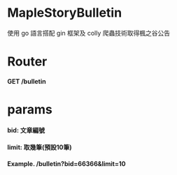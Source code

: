# MapleStoryBulletin
使用 go 語言搭配 gin 框架及 colly 爬蟲技術取得楓之谷公告

# Router
#### GET /bulletin
# params
#### bid: 文章編號
#### limit: 取幾筆(預設10筆)
#### Example. /bulletin?bid=66366&limit=10